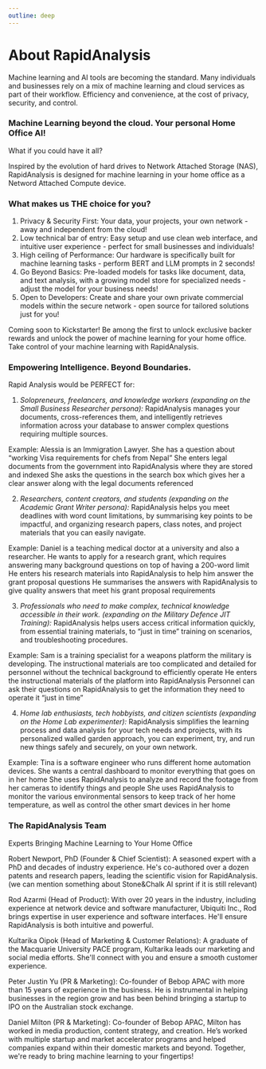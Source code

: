 ```yaml
---
outline: deep
---
```


# About RapidAnalysis


Machine learning and AI tools are becoming the standard. Many individuals and businesses rely on a mix of machine learning and cloud services as part of their workflow. Efficiency and convenience, at the cost of privacy, security, and control.

### Machine Learning beyond the cloud. Your personal Home Office AI!

What if you could have it all?

Inspired by the evolution of hard drives to Network Attached Storage (NAS), RapidAnalysis is designed for machine learning in your home office as a Netword Attached Compute device.

### What makes us THE choice for you?

1. Privacy & Security First: Your data, your projects, your own network - away and independent from the cloud!
2. Low technical bar of entry: Easy setup and use clean web interface, and intuitive user experience - perfect for small businesses and individuals!
3. High ceiling of Performance: Our hardware is specifically built for machine learning tasks - perform BERT and LLM prompts in 2 seconds! 
4. Go Beyond Basics: Pre-loaded models for tasks like document, data, and text analysis, with a growing model store for specialized needs - adjust the model for your business needs! 
5. Open to Developers: Create and share your own private commercial models within the secure network - open source for tailored solutions just for you!

Coming soon to Kickstarter! Be among the first to unlock exclusive backer rewards and unlock the power of machine learning for your home office.
Take control of your machine learning with RapidAnalysis. 

### Empowering Intelligence. Beyond Boundaries.

Rapid Analysis would be PERFECT for:

1) *Solopreneurs, freelancers, and knowledge workers (expanding on the Small Business Researcher persona):* RapidAnalysis manages your documents, cross-references them, and intelligently retrieves information across your database to answer complex questions requiring multiple sources.

Example: Alessia is an Immigration Lawyer. 
She has a question about “working Visa requirements for chefs from Nepal”
She enters legal documents from the government into RapidAnalysis where they are stored and indexed
She asks the questions in the search box which gives her a clear answer along with the legal documents referenced

2) *Researchers, content creators, and students (expanding on the Academic Grant Writer persona):* RapidAnalysis helps you meet deadlines with word count limitations, by summarising key points to be impactful, and organizing research papers, class notes, and project materials that you can easily navigate.

Example: Daniel is a teaching medical doctor at a university and also a researcher.
He wants to apply for a research grant, which requires answering many background questions on top of having a 200-word limit
He enters his research materials into RapidAnalysis to help him answer the grant proposal questions
He summarises the answers with RapidAnalysis to give quality answers that meet his grant proposal requirements

3) *Professionals who need to make complex, technical knowledge accessible in their work. (expanding on the Military Defence JIT Training):* RapidAnalysis helps users access critical information quickly, from essential training materials, to “just in time” training on scenarios, and troubleshooting procedures.

Example: Sam is a training specialist for a weapons platform the military is developing.
The instructional materials are too complicated and detailed for personnel without the technical background to efficiently operate
He enters the instructional materials of the platform into RapidAnalysis
Personnel can ask their questions on RapidAnalysis to get the information they need to operate it “just in time”

4) *Home lab enthusiasts, tech hobbyists, and citizen scientists (expanding on the Home Lab experimenter):* RapidAnalysis simplifies the learning process and data analysis for your tech needs and projects, with its personalized walled garden approach, you can experiment, try, and run new things safely and securely, on your own network.

Example: Tina is a software engineer who runs different home automation devices.
She wants a central dashboard to monitor everything that goes on in her home
She uses RapidAnalysis to analyze and record the footage from her cameras to identify things and people
She uses RapidAnalysis to monitor the various environmental sensors to keep track of her home temperature, as well as control the other smart devices in her home


### The RapidAnalysis Team

Experts Bringing Machine Learning to Your Home Office

Robert Newport, PhD (Founder & Chief Scientist): A seasoned expert with a PhD and decades of industry experience. He's co-authored over a dozen patents and research papers, leading the scientific vision for RapidAnalysis. (we can mention something about Stone&Chalk AI sprint if it is still relevant)

Rod Azarmi (Head of Product): With over 20 years in the industry, including experience at network device and software manufacturer, Ubiquiti Inc., Rod brings expertise in user experience and software interfaces. He'll ensure RapidAnalysis is both intuitive and powerful.

Kultarika Oipok (Head of Marketing & Customer Relations): A graduate of the Macquarie University PACE program, Kultarika leads our marketing and social media efforts. She'll connect with you and ensure a smooth customer experience.

Peter Justin Yu (PR & Marketing): Co-founder of Bebop APAC with more than 15 years of experience in the business. He is instrumental in helping businesses in the region grow and has been behind bringing a startup to IPO on the Australian stock exchange.

Daniel Milton (PR & Marketing): Co-founder of Bebop APAC, Milton has worked in media production, content strategy, and creation. He’s worked with multiple startup and market accelerator programs and helped companies expand within their domestic markets and beyond.
Together, we're ready to bring machine learning to your fingertips!


